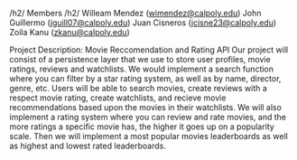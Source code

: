 /h2/ Members /h2/
Willeam Mendez (wimendez@calpoly.edu)
John Guillermo (jguill07@calpoly.edu)
Juan Cisneros (jcisne23@calpoly.edu)
Zoila Kanu (zkanu@calpoly.edu)

Project Description: Movie Reccomendation and Rating API
Our project will consist of a persistence layer that we use to store user profiles, movie ratings, reviews and watchlists. We would implement 
a search function where you can filter by a star rating system, as well as by name, director, genre, etc. Users will be able to search movies, create reviews with a respect movie rating, create watchlists, and recieve movie recommendations based upon the movies in their watchlists. We will also implement a rating system where you can review and rate movies, and the more ratings a specific movie has, the higher it goes up on a popularity scale. Then we will implement a most popular movies leaderboards as well as highest and lowest rated leaderboards.                               

